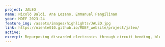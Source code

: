 ```yaml
---
project: JALEO
name: Nicolò Baldi, Ana Lozano, Emmanuel Pangilinan
year: MDEF 2023-24
feature_img: /assets/images/highlights/JALEO.jpg
link: https://niente010.github.io/MDEF_website/project/jaleo/
active:
excerpt: Repurposing discarded electronics through circuit bending, blending experimentation, hacking, and adaptability
---
```

